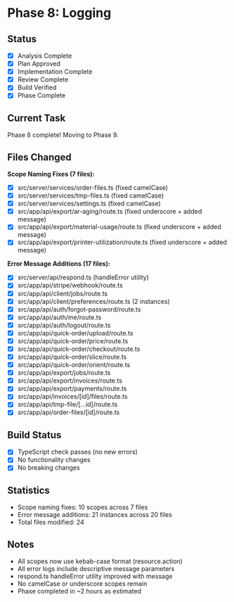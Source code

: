 # Phase 8: Logging

## Status
- [x] Analysis Complete
- [x] Plan Approved
- [x] Implementation Complete
- [x] Review Complete
- [x] Build Verified
- [x] Phase Complete

## Current Task
Phase 8 complete! Moving to Phase 9.

## Files Changed
**Scope Naming Fixes (7 files):**
- [x] src/server/services/order-files.ts (fixed camelCase)
- [x] src/server/services/tmp-files.ts (fixed camelCase)
- [x] src/server/services/settings.ts (fixed camelCase)
- [x] src/app/api/export/ar-aging/route.ts (fixed underscore + added message)
- [x] src/app/api/export/material-usage/route.ts (fixed underscore + added message)
- [x] src/app/api/export/printer-utilization/route.ts (fixed underscore + added message)

**Error Message Additions (17 files):**
- [x] src/server/api/respond.ts (handleError utility)
- [x] src/app/api/stripe/webhook/route.ts
- [x] src/app/api/client/jobs/route.ts
- [x] src/app/api/client/preferences/route.ts (2 instances)
- [x] src/app/api/auth/forgot-password/route.ts
- [x] src/app/api/auth/me/route.ts
- [x] src/app/api/auth/logout/route.ts
- [x] src/app/api/quick-order/upload/route.ts
- [x] src/app/api/quick-order/price/route.ts
- [x] src/app/api/quick-order/checkout/route.ts
- [x] src/app/api/quick-order/slice/route.ts
- [x] src/app/api/quick-order/orient/route.ts
- [x] src/app/api/export/jobs/route.ts
- [x] src/app/api/export/invoices/route.ts
- [x] src/app/api/export/payments/route.ts
- [x] src/app/api/invoices/[id]/files/route.ts
- [x] src/app/api/tmp-file/[...id]/route.ts
- [x] src/app/api/order-files/[id]/route.ts

## Build Status
- [x] TypeScript check passes (no new errors)
- [x] No functionality changes
- [x] No breaking changes

## Statistics
- Scope naming fixes: 10 scopes across 7 files
- Error message additions: 21 instances across 20 files
- Total files modified: 24

## Notes
- All scopes now use kebab-case format (resource.action)
- All error logs include descriptive message parameters
- respond.ts handleError utility improved with message
- No camelCase or underscore scopes remain
- Phase completed in ~2 hours as estimated

